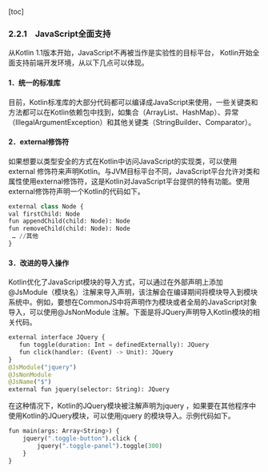 [toc]

### 2.2.1　JavaScript全面支持

从Kotlin 1.1版本开始，JavaScript不再被当作是实验性的目标平台， Kotlin开始全面支持前端开发环境，从以下几点可以体现。

#### 1．统一的标准库

目前，Kotlin标准库的大部分代码都可以编译成JavaScript来使用，一些关键类和方法都可以在Kotlin依赖包中找到，如集合（ArrayList、HashMap）、异常（IllegalArgumentException）和其他关键类（StringBuilder、Comparator）。

#### 2．external修饰符

如果想要以类型安全的方式在Kotlin中访问JavaScript的实现类，可以使用 external 修饰符来声明Kotlin。与JVM目标平台不同，JavaScript平台允许对类和属性使用external修饰符，这是Kotlin对JavaScript平台提供的特有功能。使用external修饰符声明一个Kotlin的代码如下。

```python
external class Node { 
val firstChild: Node
fun appendChild(child: Node): Node 
fun removeChild(child: Node): Node 
 … //其他
}
```

#### 3．改进的导入操作

Kotlin优化了JavaScript模块的导入方式，可以通过在外部声明上添加@JsModule（模块名）注解来导入声明，该注解会在编译期间将模块导入到模块系统中。例如，要想在CommonJS中将声明作为模块或者全局的JavaScript对象导入，可以使用@JsNonModule 注解。下面是将JQuery声明导入Kotlin模块的相关代码。

```python
external interface JQuery {
   fun toggle(duration: Int = definedExternally): JQuery
   fun click(handler: (Event) -> Unit): JQuery
}
@JsModule("jquery")
@JsNonModule
@JsName("$")
external fun jquery(selector: String): JQuery
```

在这种情况下，Kotlin的JQuery模块被注解声明为jquery ，如果要在其他程序中使用Kotlin的JQuery模块，可以使用jquery 的模块导入。示例代码如下。

```python
fun main(args: Array<String>) {
    jquery(".toggle-button").click {
        jquery(".toggle-panel").toggle(300)
    }
}
```


